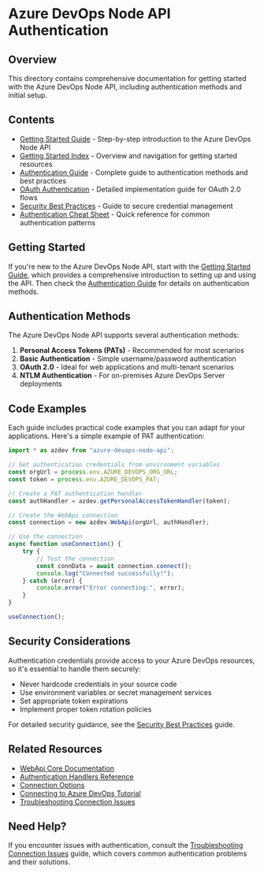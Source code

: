 # Azure DevOps Node API Authentication

## Overview

This directory contains comprehensive documentation for getting started with the Azure DevOps Node API, including authentication methods and initial setup.

## Contents

- [Getting Started Guide](./getting-started.md) - Step-by-step introduction to the Azure DevOps Node API
- [Getting Started Index](./index.md) - Overview and navigation for getting started resources
- [Authentication Guide](authentication.md) - Complete guide to authentication methods and best practices
- [OAuth Authentication](oauth-authentication.md) - Detailed implementation guide for OAuth 2.0 flows
- [Security Best Practices](security-best-practices.md) - Guide to secure credential management
- [Authentication Cheat Sheet](authentication-cheat-sheet.md) - Quick reference for common authentication patterns

## Getting Started

If you're new to the Azure DevOps Node API, start with the [Getting Started Guide](./getting-started.md), which provides a comprehensive introduction to setting up and using the API. Then check the [Authentication Guide](authentication.md) for details on authentication methods.

## Authentication Methods

The Azure DevOps Node API supports several authentication methods:

1. **Personal Access Tokens (PATs)** - Recommended for most scenarios
2. **Basic Authentication** - Simple username/password authentication
3. **OAuth 2.0** - Ideal for web applications and multi-tenant scenarios
4. **NTLM Authentication** - For on-premises Azure DevOps Server deployments

## Code Examples

Each guide includes practical code examples that you can adapt for your applications. Here's a simple example of PAT authentication:

```typescript
import * as azdev from "azure-devops-node-api";

// Get authentication credentials from environment variables
const orgUrl = process.env.AZURE_DEVOPS_ORG_URL;
const token = process.env.AZURE_DEVOPS_PAT;

// Create a PAT authentication handler
const authHandler = azdev.getPersonalAccessTokenHandler(token);

// Create the WebApi connection
const connection = new azdev.WebApi(orgUrl, authHandler);

// Use the connection
async function useConnection() {
    try {
        // Test the connection
        const connData = await connection.connect();
        console.log("Connected successfully!");
    } catch (error) {
        console.error("Error connecting:", error);
    }
}

useConnection();
```

## Security Considerations

Authentication credentials provide access to your Azure DevOps resources, so it's essential to handle them securely:

- Never hardcode credentials in your source code
- Use environment variables or secret management services
- Set appropriate token expirations
- Implement proper token rotation policies

For detailed security guidance, see the [Security Best Practices](security-best-practices.md) guide.

## Related Resources

- [WebApi Core Documentation](../api-reference/webapi-core/webapi-core.md)
- [Authentication Handlers Reference](../api-reference/webapi-core/authentication-handlers.md)
- [Connection Options](../api-reference/webapi-core/connection-options.md)
- [Connecting to Azure DevOps Tutorial](../tutorials/connect-to-azure-devops.md)
- [Troubleshooting Connection Issues](../troubleshooting/connection-issues.md)

## Need Help?

If you encounter issues with authentication, consult the [Troubleshooting Connection Issues](../troubleshooting/connection-issues.md) guide, which covers common authentication problems and their solutions. 